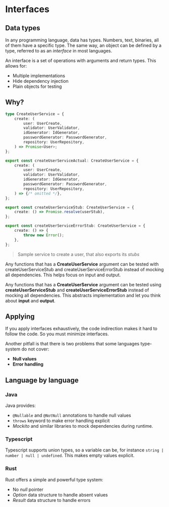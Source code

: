 # Interfaces

## Data types

In any programming language, data has types. Numbers, text, binaries, all of them have a specific
type. The same way, an object can be defined by a type, referred to as an _interface_ in most
languages.

An interface is a set of operations with arguments and return types. This allows for:

- Multiple implementations
- Hide dependency injection
- Plain objects for testing

## Why?

```ts
type CreateUserService = {
    create: (
        user: UserCreate,
        validator: UserValidator,
        idGenerator: IdGenerator,
        passwordGenerator: PasswordGenerator,
        repository: UserRepository,
    ) => Promise<User>;
};

export const createUserServiceActual: CreateUserService = {
    create: (
        user: UserCreate,
        validator: UserValidator,
        idGenerator: IdGenerator,
        passwordGenerator: PasswordGenerator,
        repository: UserRepository,
    ) => {/* omitted */},
};

export const createUserServiceStub: CreateUserService = {
    create: () => Promise.resolve(userStub),
};

export const createUserServiceErrorStub: CreateUserService = {
    create: () => {
        throw new Error();
    },
};
```
> Sample service to create a user, that also exports its _stubs_

Any functions that has a **CreateUserService** argument can be tested with createUserServiceStub and
createUserServiceErrorStub instead of mocking all dependencies. This helps focus on input and
output.

Any functions that has a **CreateUserService** argument can be tested using
**createUserServiceStub** and **createUserServiceErrorStub** instead of mocking all dependencies.
This abstracts implementation and let you think about **input** and **output**.

## Applying

If you apply interfaces exhaustively, the code indirection makes it hard to follow the code. So you
must minimize interfaces.

Another pitfall is that there is two problems that some languages type-system do not cover:
  - **Null values**
  - **Error handling**

## Language by language

### Java

Java provides:

- `@Nullable` and `@NotNull` annotations to handle null values
- `throws` keyword to make error handling explicit
- _Mockito_ and similar libraries to mock dependencies during runtime.

### Typescript

Typescript supports union types, so a variable can be, for instance
`string | number | null | undefined`. This makes empty values explicit.

### Rust

Rust offers a simple and powerful type system:

- No _null_ pointer
- _Option_ data structure to handle absent values
- _Result_ data structure to handle errors
